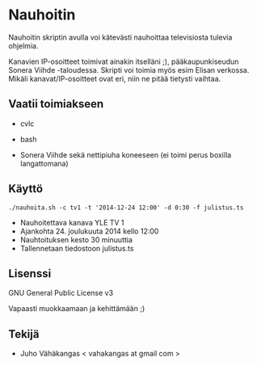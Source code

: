 Nauhoitin
=========

Nauhoitin skriptin avulla voi kätevästi nauhoittaa televisiosta tulevia
ohjelmia.

Kanavien IP-osoitteet toimivat ainakin itselläni ;), pääkaupunkiseudun Sonera
Viihde -taloudessa. Skripti voi toimia myös esim Elisan verkossa.
Mikäli kanavat/IP-osoitteet ovat eri, niin ne pitää tietysti vaihtaa.

Vaatii toimiakseen
------------------

* cvlc
* bash

* Sonera Viihde sekä nettipiuha koneeseen (ei toimi perus boxilla langattomana)

Käyttö
------
```
./nauhoita.sh -c tv1 -t '2014-12-24 12:00' -d 0:30 -f julistus.ts
```

* Nauhoitettava kanava YLE TV 1
* Ajankohta 24. joulukuuta 2014 kello 12:00
* Nauhtoituksen kesto 30 minuuttia
* Tallennetaan tiedostoon julistus.ts

Lisenssi
--------

GNU General Public License v3

Vapaasti muokkaamaan ja kehittämään ;)

Tekijä
------
* Juho Vähäkangas < vahakangas at gmail com >

